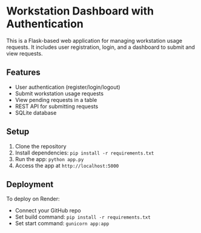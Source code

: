 # Workstation Dashboard with Authentication

This is a Flask-based web application for managing workstation usage requests. It includes user registration, login, and a dashboard to submit and view requests.

## Features

- User authentication (register/login/logout)
- Submit workstation usage requests
- View pending requests in a table
- REST API for submitting requests
- SQLite database

## Setup

1. Clone the repository
2. Install dependencies: `pip install -r requirements.txt`
3. Run the app: `python app.py`
4. Access the app at `http://localhost:5000`

## Deployment

To deploy on Render:
- Connect your GitHub repo
- Set build command: `pip install -r requirements.txt`
- Set start command: `gunicorn app:app`